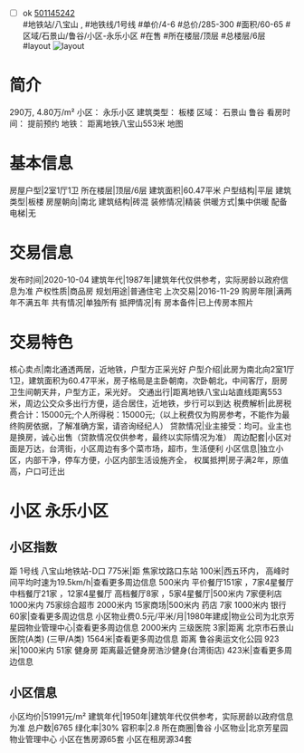 - [ ] ok [501145242](https://bj.5i5j.com/ershoufang/501145242.html)  
 #地铁站/八宝山 ,  #地铁线/1号线
#单价/4-6 #总价/285-300 #面积/60-65   #区域/石景山/鲁谷/小区-永乐小区 #在售 #所在楼层/顶层 #总楼层/6层 #layout 
![layout](http://image2a.5i5j.com/scm/HOUSE_CUSTOMER/d3b5b5ceb11c48638c195e4312fcac6b.jpg_P5.jpg) 
# 简介 
 290万,  4.80万/m² 
小区： 永乐小区
建筑类型： 板楼
区域： 石景山 鲁谷
看房时间： 提前预约
地铁： 距离地铁八宝山553米 地图
# 基本信息 
 房屋户型|2室1厅1卫
所在楼层|顶层/6层
建筑面积|60.47平米
户型结构|平层
建筑类型|板楼
房屋朝向|南北
建筑结构|砖混
装修情况|精装
供暖方式|集中供暖
配备电梯|无
# 交易信息 
 发布时间|2020-10-04
建筑年代|1987年|建筑年代仅供参考，实际房龄以政府信息为准
产权性质|商品房
规划用途|普通住宅
上次交易|2016-11-29
购房年限|满两年不满五年
共有情况|单独所有
抵押情况|有
房本备件|已上传房本照片
# 交易特色 
 核心卖点|南北通透两居，近地铁，户型方正采光好
户型介绍|此房为南北向2室1厅1卫，建筑面积为60.47平米，房子格局是主卧朝南，次卧朝北，中间客厅，厨房卫生间朝天井，户型方正，采光好。
交通出行|距离地铁八宝山站直线距离553米，周边公交众多出行方便，适合居住，近地铁，步行可以到达
税费解析|此房税费合计：15000元;个人所得税：15000元;（以上税费仅为购房参考，不能作为最终购房依据，了解准确方案，请咨询经纪人）
贷款情况|业主接受：均可。业主也是换房，诚心出售（贷款情况仅供参考，最终以实际情况为准）
周边配套|小区对面是万达，台湾街，小区周边有多个菜市场，超市，生活便利
小区信息|独立小区，内部干净，停车方便，小区内部生活设施齐全，
权属抵押|房子满2年，原值高，户口可迁出
# 小区 永乐小区
## 小区指数 
 距 1号线 八宝山地铁站-D口 775米|距 焦家坟路口东站 100米|西五环内， 高峰时间平均时速为19.5km/h|查看更多周边信息
500米内 平价餐厅151家 ，7家4星餐厅
中档餐厅21家 ，12家4星餐厅
高档餐厅8家 ，5家4星餐厅|500米内 7家便利店
1000米内 75家综合超市
2000米内 15家商场|500米内 药店 7家
1000米内 银行 60家|查看更多周边信息
小区物业费0.5元/平米/月|1980年建成|物业公司为北京芳星园物业管理中心|查看更多周边信息
2000米内 三级医院 3家|距离 北京市石景山医院(A类) (三甲/A类) 1564米|查看更多周边信息
距离 鲁谷奥运文化公园 923米|1000米内 51家 健身房
距离最近健身房浩沙健身(台湾街店) 423米|查看更多周边信息
## 小区信息 
 小区均价|51991元/m²
建筑年代|1950年|建筑年代仅供参考，实际房龄以政府信息为准
总户数|6765
绿化率|30%
容积率|2.8
所在商圈|鲁谷
小区物业|北京芳星园物业管理中心
小区在售房源65套
小区在租房源34套
